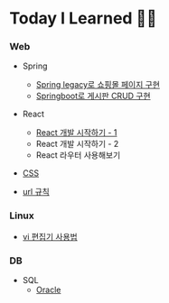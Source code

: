 # Today I Learned 👩‍💻


### Web
- Spring
  - [Spring legacy로 쇼핑몰 페이지 구현](https://github.com/sanga327/Spring_shopping_board)
  - [Springboot로 게시판 CRUD 구현](https://github.com/sanga327/Spring-boot-board)

- React
  - [React 개발 시작하기 - 1](https://github.com/sanga327/TIL/blob/main/Web/React/document/React%20%EA%B0%9C%EB%B0%9C%20%EC%8B%9C%EC%9E%91%ED%95%98%EA%B8%B0%201.md)
  - React 개발 시작하기 - 2
  - React 라우터 사용해보기

- [CSS](https://github.com/sanga327/TIL/blob/main/Web/CSS/README.md)
- [url 규칙](https://github.com/sanga327/TIL/tree/main/Web/Basic)


### Linux
- [vi 편집기 사용법](https://github.com/sanga327/TIL/blob/main/Linux/vi_manual.md)

### DB
- SQL
  - [Oracle](https://github.com/sanga327/TIL/tree/main/SQL/Oracle.md)
